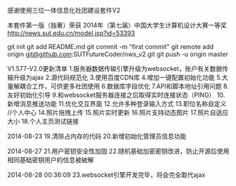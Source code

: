 感谢使用三位一体信息化社团建设套件V2

本套件第一版（独著）荣获
2014年（第七届）中国大学生计算机设计大赛一等奖
http://news.sut.edu.cn/model.jsp?id=53393

git init
git add README.md
git commit -m "first commit"
git remote add origin git@github.com:SUTFutureCoder/nws_v2.git
git push -u origin master


V1.577-V2.0更新清单
1.服务器数据传输引擎升级为websocket，账户有关数据传输升级为ajax
2.源代码规范化
3.使用百度CDN库
4.增加一键配置初始化功能
5.大量解耦合工作，可供更多社团使用
6.数据库字段优化
7.API和脚本地址引用问题
8.友好初始化引导
9.和websocket服务器连接之后取得实时连接状态（PING）
10.新增消息推送功能
11.优化交互界面
12.允许多种登录输入方式
13.职位名称自定义
//个人中心
14.照片拖拽上传
15.照片实时更新
16.照片支持动态图片
17.照片自适应大小
18.个人主页测试链接

2014-08-23
19.清除占内存的代码
20.新增初始化管理员信息功能

2014-08-27
21.用户密钥安全性加固
22.随机基础加密密钥改进，防止开源后使用相同基础密钥用户的信息被破解

2014-08-28 00:36:09
23.websocket引擎开发完毕，将会完全取代ajax


